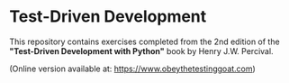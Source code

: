 # Test-Driven Development

This repository contains exercises completed from the 2nd edition of the **"Test-Driven Development with Python"** book by Henry J.W. Percival.

(Online version available at: <https://www.obeythetestinggoat.com>)